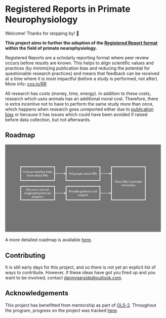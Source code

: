 # Registered Reports in Primate Neurophysiology

Welcome! Thanks for stopping by! :wave:

**This project aims to further the adoption of the [Registered Report format](https://cos.io/RR) within the field of primate neurophysiology.**

Registered Reports are a scholarly reporting format where peer review occurs before results are known. This helps to align scientific values and practices (by minimizing publication bias and reducing the potential for questionable research practices) and means that feedback can be received at a time where it is most impactful (before a study is performed, not after). More info: [cos.io/RR](https://cos.io/RR)

All research has costs (money, time, energy). In addition to these costs, research which uses animals has an additional moral cost. Therefore, there is extra incentive not to have to perform the same study more than once, which happens when research goes unreported either due to [publication bias](https://en.wikipedia.org/wiki/Publication_bias) or because it has issues which could have been avoided if raised before data collection, but not afterwards.

## Roadmap

![A roadmap image](https://raw.githubusercontent.com/da5nsy/Registered-Reports-in-Primate-Neurophysiology/main/roadmap_simple.png)

A more detailed roadmap is available [here](https://github.com/da5nsy/Registered-Reports-in-Primate-Neurophysiology/blob/main/Roadmap.pptx).

## Contributing

It is still early days for this project, and so there is not yet an explicit list of ways to contribute. However, if these ideas have got you fired up and you want to be involved, contact dannygarside@outlook.com. 

## Acknowledgements
This project has benefitted from mentorship as part of [OLS-2](https://openlifesci.org/ols-2). Throughout the program, progress on the project was tracked [here](https://github.com/open-life-science/ols-2/issues/28).

